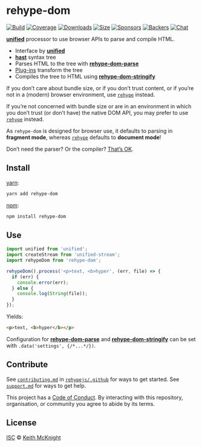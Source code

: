 # rehype-dom

[![Build][build-badge]][build]
[![Coverage][coverage-badge]][coverage]
[![Downloads][downloads-badge]][downloads]
[![Size][size-badge]][size]
[![Sponsors][sponsors-badge]][collective]
[![Backers][backers-badge]][collective]
[![Chat][chat-badge]][chat]

[**unified**][unified] processor to use browser APIs to parse and compile HTML.

*   Interface by [**unified**][unified]
*   [**hast**][hast] syntax tree
*   Parses HTML to the tree with [**rehype-dom-parse**][parse]
*   [Plug-ins][plugins] transform the tree
*   Compiles the tree to HTML using [**rehype-dom-stringify**][stringify]

If you don’t care about bundle size, or if you don’t trust content, or if you’re
not in a (modern) browser environment, use [`rehype`][rehype] instead.

If you’re not concerned with bundle size or are in an environment in which you
don’t trust (or don’t have) the native DOM API, you may prefer to use
[`rehype`][rehype] instead.

As `rehype-dom` is designed for browser use, it defaults to parsing in
**fragment mode**, whereas [`rehype`][rehype] defaults to **document mode**!

Don’t need the parser?
Or the compiler?
[That’s OK][unified-usage].

## Install

[yarn][]:

```sh
yarn add rehype-dom
```

[npm][]:

```sh
npm install rehype-dom
```

## Use

```js
import unified from 'unified';
import createStream from 'unified-stream';
import rehypeDom from 'rehype-dom';

rehypeDom().process('<p>text, <b>hyper', (err, file) => {
  if (err) {
    console.error(err);
  } else {
    console.log(String(file));
  }
});
```

Yields:

```html
<p>text, <b>hyper</b></p>
```

Configuration for [**rehype-dom-parse**][parse] and
[**rehype-dom-stringify**][stringify] can be set with
`.data('settings', {/*...*/})`.

## Contribute

See [`contributing.md`][contributing] in [`rehypejs/.github`][health] for ways
to get started.
See [`support.md`][support] for ways to get help.

This project has a [Code of Conduct][coc].
By interacting with this repository, organisation, or community you agree to
abide by its terms.

## License

[ISC][license] © [Keith McKnight][author]

<!-- Definitions -->

[build-badge]: https://img.shields.io/travis/rehypejs/rehype-dom.svg

[build]: https://travis-ci.org/rehypejs/rehype-dom

[coverage-badge]: https://img.shields.io/codecov/c/github/rehypejs/rehype-dom.svg

[coverage]: https://codecov.io/github/rehypejs/rehype-dom

[downloads-badge]: https://img.shields.io/npm/dm/rehype-dom.svg

[downloads]: https://www.npmjs.com/package/rehype-dom

[size-badge]: https://img.shields.io/bundlephobia/minzip/rehype-dom.svg

[size]: https://bundlephobia.com/result?p=rehype-dom

[sponsors-badge]: https://opencollective.com/unified/sponsors/badge.svg

[backers-badge]: https://opencollective.com/unified/backers/badge.svg

[collective]: https://opencollective.com/unified

[chat-badge]: https://img.shields.io/badge/join%20the%20community-on%20spectrum-7b16ff.svg

[chat]: https://spectrum.chat/unified/rehype

[yarn]: https://yarnpkg.com/lang/en/docs/install

[npm]: https://docs.npmjs.com/cli/install

[author]: https://keith.mcknig.ht

[license]: https://github.com/rehypejs/rehype-dom/blob/master/license

[health]: https://github.com/rehypejs/.github

[contributing]: https://github.com/rehypejs/.github/blob/master/contributing.md

[support]: https://github.com/rehypejs/.github/blob/master/support.md

[coc]: https://github.com/rehypejs/.github/blob/master/code-of-conduct.md

[unified]: https://github.com/unifiedjs/unified

[hast]: https://github.com/syntax-tree/hast

[parse]: https://github.com/rehypejs/rehype-dom/blob/master/packages/rehype-dom-parse

[stringify]: https://github.com/rehypejs/rehype-dom/blob/master/packages/rehype-dom-stringify

[plugins]: https://github.com/rehypejs/rehype/blob/master/doc/plugins.md

[rehype]: https://github.com/rehypejs/rehype/tree/master/packages/rehype

[unified-usage]: https://github.com/unifiedjs/unified#usage
